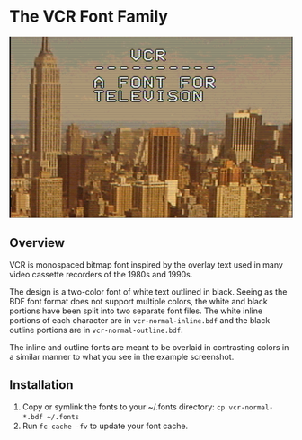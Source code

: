 # The VCR Font Family

![screenshot](screenshot.png)

## Overview

VCR is monospaced bitmap font inspired by the overlay text used in
many video cassette recorders of the 1980s and 1990s.

The design is a two-color font of white text outlined in black.
Seeing as the BDF font format does not support multiple colors, the
white and black portions have been split into two separate font files.
The white inline portions of each character are in
`vcr-normal-inline.bdf` and the black outline portions are in
`vcr-normal-outline.bdf`.

The inline and outline fonts are meant to be overlaid in contrasting
colors in a similar manner to what you see in the example screenshot.

## Installation

1. Copy or symlink the fonts to your ~/.fonts directory:
   `cp vcr-normal-*.bdf ~/.fonts`
2. Run `fc-cache -fv` to update your font cache.

